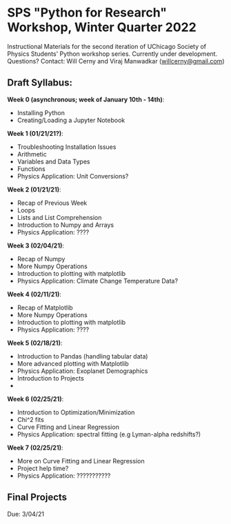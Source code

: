 # SPS "Python for Research" Workshop, Winter Quarter 2022

Instructional Materials for the second iteration of UChicago Society of Physics Students' Python workshop series. Currently under development.
Questions? Contact: Will Cerny and Viraj Manwadkar (willcerny@gmail.com)



## Draft Syllabus:

**Week 0 (asynchronous; week of January 10th - 14th)**:
- Installing Python 
- Creating/Loading a Jupyter Notebook

**Week 1 (01/21/21?)**:
- Troubleshooting Installation Issues
- Arithmetic 
- Variables and Data Types 
- Functions
- Physics Application: Unit Conversions?

**Week 2 (01/21/21)**:
- Recap of Previous Week
- Loops
- Lists and List Comprehension 
- Introduction to Numpy and Arrays 
- Physics Application: ????

**Week 3 (02/04/21)**:
- Recap of Numpy
- More Numpy Operations
- Introduction to plotting with matplotlib
- Physics Application: Climate Change Temperature Data? 

**Week 4 (02/11/21)**:
- Recap of Matplotlib
- More Numpy Operations
- Introduction to plotting with matplotlib
- Physics Application: ????

**Week 5 (02/18/21)**:
- Introduction to Pandas (handling tabular data)
- More advanced plotting with Matplotlib
- Physics Application: Exoplanet Demographics
- Introduction to Projects
- 
**Week 6 (02/25/21)**:
- Introduction to Optimization/Minimization
- Chi^2 fits 
- Curve Fitting and Linear Regression 
- Physics Application: spectral fitting (e.g Lyman-alpha redshifts?)

**Week 7 (02/25/21)**:
- More on Curve Fitting and Linear Regression
- Project help time?
- Physics Application: ???????????

## Final Projects 
Due: 3/04/21


